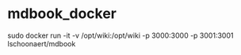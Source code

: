 # mdbook_docker
sudo docker run -it -v /opt/wiki:/opt/wiki -p 3000:3000 -p 3001:3001 lschoonaert/mdbook
